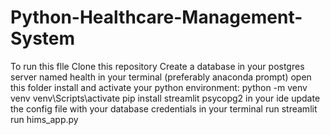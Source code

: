 # Python-Healthcare-Management-System
To run this flle
Clone this repository
Create a database in your postgres server named health
in your terminal (preferably anaconda prompt) open  this folder
install and activate your python environment: python -m venv venv 
venv\Scripts\activate
pip install streamlit psycopg2
in your ide update the config file with your database credentials
in your terminal run streamlit run hims_app.py
